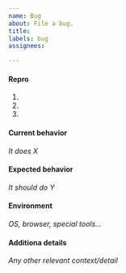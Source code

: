 ```yaml
---
name: Bug
about: File a bug.
title:
labels: bug
assignees:

---
```


#### Repro

1. 
2. 
3. 

#### Current behavior

_It does X_

#### Expected behavior

_It should do Y_

#### Environment

_OS, browser, special tools..._

#### Additiona details

_Any other relevant context/detail_
